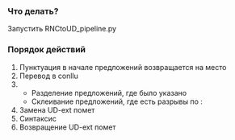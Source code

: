 ### Что делать?
Запустить RNCtoUD_pipeline.py


### Порядок действий
1. Пунктуация в начале предложений возвращается на место
2. Перевод в conllu
3. * Разделение предложений, где было указано
   * Склеивание предложений, где есть разрывы по :
4. Замена UD-ext помет
5. Синтаксис
6. Возвращение UD-ext помет
